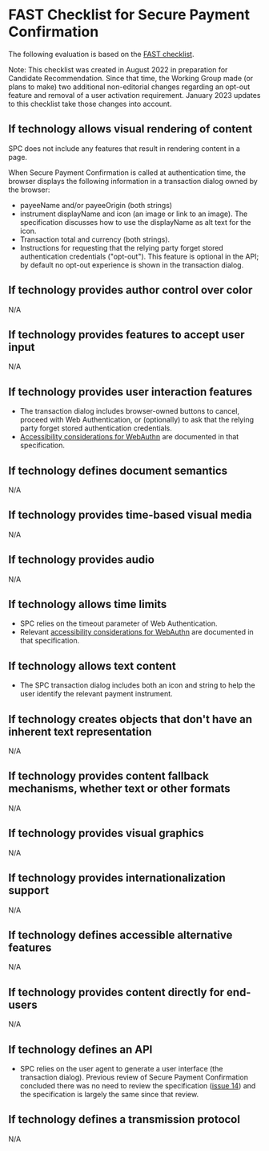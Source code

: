 # FAST Checklist for Secure Payment Confirmation

The following evaluation is based on the [FAST checklist](https://w3c.github.io/apa/fast/checklist.html).

Note: This checklist was created in August 2022 in preparation for Candidate Recommendation. Since that time, the Working Group made (or plans to make) two additional non-editorial changes regarding an opt-out feature and removal of a user activation requirement. January 2023 updates to this checklist take those changes into account.

## If technology allows visual rendering of content

SPC does not include any features that result in rendering content in a page.

When Secure Payment Confirmation is called at authentication time, the browser displays the following information in a transaction dialog owned by the browser:

* payeeName and/or payeeOrigin (both strings)
* instrument displayName and icon (an image or link to an image). The specification discusses how to use the displayName as alt text for the icon.
* Transaction total and currency (both strings).
* Instructions for requesting that the relying party forget stored authentication credentials ("opt-out"). This feature is optional in the API; by default no opt-out experience is shown in the transaction dialog.

## If technology provides author control over color

N/A

## If technology provides features to accept user input

N/A

## If technology provides user interaction features

* The transaction dialog includes browser-owned buttons to cancel, proceed with Web Authentication, or (optionally) to ask that the relying party forget stored authentication credentials.
* [Accessibility considerations for WebAuthn](https://www.w3.org/TR/webauthn/#sctn-accessiblility-considerations) are documented in that specification.

## If technology defines document semantics

N/A

## If technology provides time-based visual media

N/A

## If technology provides audio

N/A

## If technology allows time limits

* SPC relies on the timeout parameter of Web Authentication.
* Relevant [accessibility considerations for WebAuthn](https://www.w3.org/TR/webauthn/#sctn-accessiblility-considerations) are documented in that specification.

## If technology allows text content

* The SPC transaction dialog includes both an icon and string to help the user identify the relevant payment instrument. 
## If technology creates objects that don't have an inherent text representation

N/A

## If technology provides content fallback mechanisms, whether text or other formats

N/A

## If technology provides visual graphics

N/A

## If technology provides internationalization support

N/A

## If technology defines accessible alternative features

N/A

## If technology provides content directly for end-users

N/A

## If technology defines an API

* SPC relies on the user agent to generate a user interface (the transaction dialog). Previous review of Secure Payment Confirmation concluded there was no need to review the specification ([issue 14](https://github.com/w3c/a11y-request/issues/14#issuecomment-915393934)) and the specification is largely the same since that review.


## If technology defines a transmission protocol

N/A
